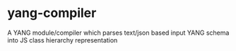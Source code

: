# yang-compiler
A YANG module/compiler which parses text/json based input YANG schema into JS class hierarchy representation
